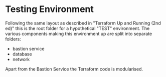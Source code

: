 # Testing Environment

Following the same layout as described in "Terraform Up and Running (2nd ed)" this is the root folder for a hypothetical "TEST" environment. The various components making this environment up are split into separate folders:

- bastion service
- database
- network

Apart from the Bastion Service the Terraform code is modularised.